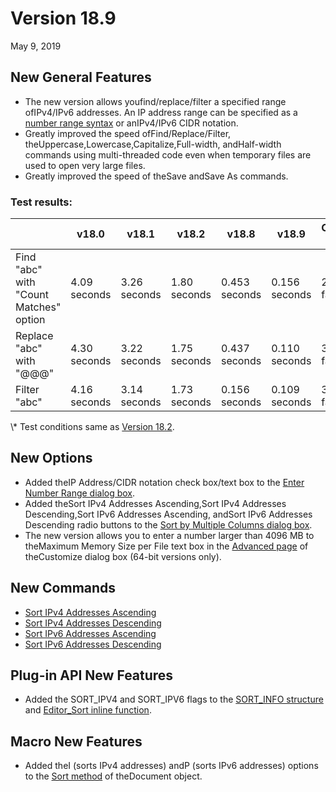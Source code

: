 # Version 18.9

May 9, 2019

## New General Features

- The new version allows youfind/replace/filter a specified range ofIPv4/IPv6 addresses. An IP address range can be specified as a [number range syntax](../howto/search/number_range_syntax) or anIPv4/IPv6 CIDR notation.
- Greatly improved the speed ofFind/Replace/Filter, theUppercase,Lowercase,Capitalize,Full-width, andHalf-width commands using multi-threaded code even when temporary files are used to open very large files.
- Greatly improved the speed of theSave andSave As commands.

### Test results:

|  | v18.0 | v18.1 | v18.2 | v18.8 | v18.9 | Comparison to v18.0 |
| --- | --- | --- | --- | --- | --- | --- |
| Find "abc" with "Count Matches" option | 4.09 seconds | 3.26 seconds | 1.80 seconds | 0.453 seconds | 0.156 seconds | 26.2 times faster |
| Replace "abc" with "@@@" | 4.30  seconds | 3.22 seconds | 1.75 seconds | 0.437 seconds | 0.110 seconds | 39.1 times faster |
| Filter "abc" | 4.16 seconds | 3.14 seconds | 1.73 seconds | 0.156 seconds | 0.109 seconds | 38.2 times faster |

\\* Test conditions same as [Version 18.2](v18_2).

## New Options

- Added theIP Address/CIDR notation check box/text box to the [Enter Number Range dialog box](../dlg/number_range/index).
- Added theSort IPv4 Addresses Ascending,Sort IPv4 Addresses Descending,Sort IPv6 Addresses Ascending, andSort IPv6 Addresses Descending radio buttons to the [Sort by Multiple Columns dialog box](../dlg/sort_multi/index).
- The new version allows you to enter a number larger than 4096 MB to theMaximum Memory Size per File text box in the [Advanced page](../dlg/customize/advanced/index) of theCustomize dialog box (64-bit versions only).

## New Commands

- [Sort IPv4 Addresses Ascending](../cmd/edit/sort_ipv4_a)
- [Sort IPv4 Addresses Descending](../cmd/edit/sort_ipv4_d)
- [Sort IPv6 Addresses Ascending](../cmd/edit/sort_ipv6_a)
- [Sort IPv6 Addresses Descending](../cmd/edit/sort_ipv6_d)

## Plug-in API New Features

- Added the SORT\_IPV4 and SORT\_IPV6 flags to the [SORT\_INFO structure](../plugin/structure/sort_info) and [Editor\_Sort inline function](../plugin/macro/editor_sort).

## Macro New Features

- Added theI (sorts IPv4 addresses) andP (sorts IPv6 addresses) options to the [Sort method](../macro/document/sort) of theDocument object.
